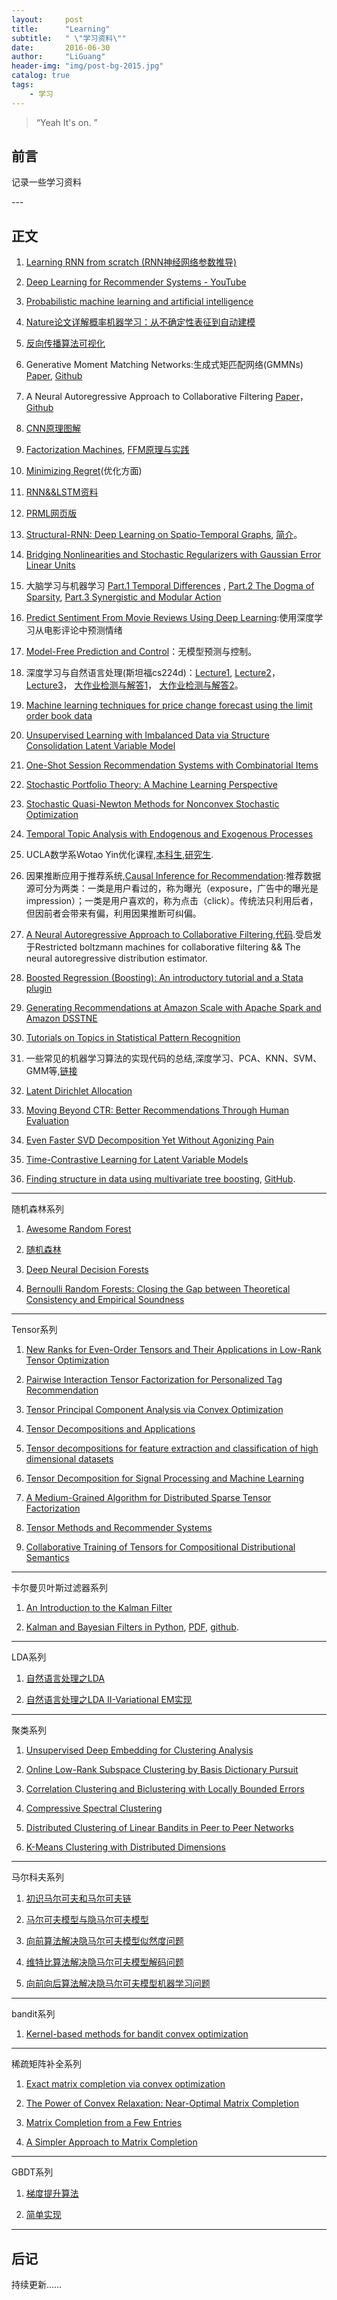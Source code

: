 ```yaml
---
layout:     post
title:      "Learning"
subtitle:   " \"学习资料\""
date:       2016-06-30
author:     "LiGuang"
header-img: "img/post-bg-2015.jpg"
catalog: true
tags:
    - 学习
---
```


> “Yeah It's on. ”


## 前言

记录一些学习资料


<p id = "build"></p>
---

## 正文

1. [Learning RNN from scratch (RNN神经网络参数推导)](http://blog.csdn.net/watkinsong/article/details/51773524)

2. [Deep Learning for Recommender Systems - YouTube](https://www.youtube.com/watch?v=KZ7bcfYGuxw)

3. [Probabilistic machine learning and artificial intelligence](http://www.nature.com/nature/journal/v521/n7553/full/nature14541.html)

4. [Nature论文详解概率机器学习：从不确定性表征到自动建模](https://mp.weixin.qq.com/s?__biz=MzA3MzI4MjgzMw==&mid=2650716475&idx=1&sn=2b03deead0c1e63be80fdc239293e805)

5. [反向传播算法可视化](http://neupy.com/2015/07/04/visualize_backpropagation_algorithms.html)

6. Generative Moment Matching Networks:生成式矩匹配网络(GMMNs) [Paper](http://jmlr.org/proceedings/papers/v37/li15.html), [Github](https://github.com/yujiali/gmmn)

7. A Neural Autoregressive Approach to Collaborative Filtering [Paper](https://arxiv.org/abs/1605.09477)，[Github](https://github.com/Ian09/CF-NADE)

8. [CNN原理图解](http://xrds.acm.org/blog/2016/06/convolutional-neural-networks-cnns-illustrated-explanation/)

9. [Factorization Machines](http://www.algo.uni-konstanz.de/members/rendle/pdf/Rendle2010FM.pdf), [FFM原理与实践](http://tech.meituan.com/deep-understanding-of-ffm-principles-and-practices.html)

10. [Minimizing Regret](http://www.minimizingregret.com/)(优化方面)

11. [RNN&&LSTM资料](http://suanfazu.com/t/rnn-lstm/13587)

12. [PRML网页版](https://www.gitbook.com/book/mqshen/prml/details)

13. [Structural-RNN: Deep Learning on Spatio-Temporal Graphs](http://arxiv.org/abs/1511.05298), [简介](https://mp.weixin.qq.com/s?__biz=MzIxNzE2MTM4OA==&mid=2665642872&idx=1&sn=810d2a39c474faa37fe857d4513100ac)。

14. [Bridging Nonlinearities and Stochastic Regularizers with Gaussian Error Linear Units](https://arxiv.org/abs/1606.08415v1) 

15. 大脑学习与机器学习 [Part.1 Temporal Differences](http://blog.shakirm.com/2016/02/learning-in-brains-and-machines-1/) , [Part.2 The Dogma of Sparsity](http://blog.shakirm.com/2016/04/learning-in-brains-and-machines-2/), [Part.3 Synergistic and Modular Action ](http://blog.shakirm.com/2016/07/learning-in-brains-and-machines-3-synergistic-and-modular-action/)

16. [Predict Sentiment From Movie Reviews Using Deep Learning](http://machinelearningmastery.com/predict-sentiment-movie-reviews-using-deep-learning/):使用深度学习从电影评论中预测情绪

17. [Model-Free Prediction and Control](http://kvfrans.com/model-free-prediction-and-control/)：无模型预测与控制。

18. 深度学习与自然语言处理(斯坦福cs224d)：[Lecture1](http://blog.csdn.net/longxinchen_ml/article/details/51567960), [Lecture2](http://blog.csdn.net/longxinchen_ml/article/details/51648532)， [Lecture3](http://blog.csdn.net/longxinchen_ml/article/details/51711172)， [大作业检测与解答1](http://blog.csdn.net/han_xiaoyang/article/details/51760923)， [大作业检测与解答2](http://blog.csdn.net/han_xiaoyang/article/details/51815683)。

19. [Machine learning techniques for price change forecast using the limit order book data](http://jcyhong.github.io/assets/machine-learning-price-movements.pdf)

20. [Unsupervised Learning with Imbalanced Data via Structure Consolidation Latent Variable Model](http://arxiv.org/abs/1607.00067) 

21. [One-Shot Session Recommendation Systems with Combinatorial Items](http://arxiv.org/abs/1607.01381)

22. [Stochastic Portfolio Theory: A Machine Learning Perspective](http://arxiv.org/abs/1605.02654)

23. [Stochastic Quasi-Newton Methods for Nonconvex Stochastic Optimization](http://arxiv.org/abs/1607.01231)

24. [Temporal Topic Analysis with Endogenous and Exogenous Processes](http://arxiv.org/abs/1607.01274)

25. UCLA数学系Wotao Yin优化课程,[本科生](http://www.math.ucla.edu/~wotaoyin/math164/),[研究生](http://www.math.ucla.edu/~wotaoyin/math273a/).

26. 因果推断应用于推荐系统,[Causal Inference for Recommendation](http://people.hss.caltech.edu/~fde/UAI2016WS/papers/Liang.pdf):推荐数据源可分为两类：一类是用户看过的，称为曝光（exposure，广告中的曝光是impression）；一类是用户喜欢的，称为点击（click）。传统法只利用后者，但因前者会带来有偏，利用因果推断可纠偏。

27. [A Neural Autoregressive Approach to Collaborative Filtering](http://jmlr.org/proceedings/papers/v48/zheng16.pdf),[代码](https://github.com/Ian09/CF-NADE).受启发于Restricted boltzmann machines for collaborative filtering && The neural autoregressive distribution estimator.

28. [Boosted Regression (Boosting): An introductory tutorial and a Stata plugin](http://www.schonlau.net/publication/05stata_boosting.pdf)

29. [Generating Recommendations at Amazon Scale with Apache Spark and Amazon DSSTNE](http://blogs.aws.amazon.com/bigdata/post/TxGEL8IJ0CAXTK/Generating-Recommendations-at-Amazon-Scale-with-Apache-Spark-and-Amazon-DSSTNE)

30. [Tutorials on Topics in Statistical Pattern Recognition](http://homepages.inf.ed.ac.uk/rbf/IAPR/researchers/PPRPAGES/pprtut.htm)

31. 一些常见的机器学习算法的实现代码的总结,深度学习、PCA、KNN、SVM、GMM等,[链接](https://github.com/wepe/MachineLearning)

32. [Latent Dirichlet Allocation](http://www.jmlr.org/papers/volume3/blei03a/blei03a.pdf)

33. [Moving Beyond CTR: Better Recommendations Through Human Evaluation](http://blog.echen.me/2014/10/07/moving-beyond-ctr-better-recommendations-through-human-evaluation/)

34. [Even Faster SVD Decomposition Yet Without Agonizing Pain](http://arxiv.org/abs/1607.03463)

35. [Time-Contrastive Learning for Latent Variable Models](http://www.inference.vc/temporal-contrastive-learning-for-latent-variable-models/)

36. [Finding structure in data using multivariate tree boosting](https://arxiv.org/abs/1511.02025), [GitHub](https://github.com/patr1ckm/mvtboost).

---------------------------------------------------------------------------------------------------------------

随机森林系列

1. [Awesome Random Forest](https://github.com/kjw0612/awesome-random-forest#theory)

2. [随机森林](http://www.cnblogs.com/maybe2030/p/4585705.html)

3. [Deep Neural Decision Forests](http://120.52.73.14/www.cv-foundation.org/openaccess/content_iccv_2015/papers/Kontschieder_Deep_Neural_Decision_ICCV_2015_paper.pdf)

4. [Bernoulli Random Forests: Closing the Gap between Theoretical Consistency and Empirical Soundness](http://www.ijcai.org/Proceedings/16/Papers/309.pdf)

---------------------------------------------------------------------------------------------------------------

Tensor系列

1. [New Ranks for Even-Order Tensors and Their Applications in Low-Rank Tensor Optimization](http://www.menet.umn.edu/~zhangs/Reports/2015_JMZ.pdf)

2. [Pairwise Interaction Tensor Factorization for Personalized Tag Recommendation](http://www.wsdm-conference.org/2010/proceedings/docs/p81.pdf)

3. [Tensor Principal Component Analysis via Convex Optimization](https://arxiv.org/abs/1212.2702)

4. [Tensor Decompositions and Applications](http://epubs.siam.org/doi/abs/10.1137/07070111X?journalCode=siread)

5. [Tensor decompositions for feature extraction and classification of high dimensional datasets](http://www.bsp.brain.riken.jp/publications/2010/IEICE_NOLTA_Phan-Cichocki-corr.pdf)

6. [Tensor Decomposition for Signal Processing and Machine Learning](http://arxiv.org/abs/1607.01668)

7. [A Medium-Grained Algorithm for Distributed Sparse Tensor Factorization](https://www.cs.umn.edu/sites/cs.umn.edu/files/tech_reports/16-006.pdf)

8. [Tensor Methods and Recommender Systems](https://arxiv.org/pdf/1603.06038.pdf)

9. [Collaborative Training of Tensors for Compositional Distributional Semantics](http://arxiv.org/abs/1607.02310)

---------------------------------------------------------------------------------------------------------------

卡尔曼贝叶斯过滤器系列

1. [An Introduction to the Kalman Filter](http://www.cs.unc.edu/~tracker/media/pdf/SIGGRAPH2001_CoursePack_08.pdf)

2. [Kalman and Bayesian Filters in Python](http://nbviewer.jupyter.org/github/rlabbe/Kalman-and-Bayesian-Filters-in-Python/blob/master/table_of_contents.ipynb), [PDF](http://pan.baidu.com/s/1i34bvhF), [github](https://github.com/rlabbe/Kalman-and-Bayesian-Filters-in-Python).

---------------------------------------------------------------------------------------------------------------

LDA系列

1. [自然语言处理之LDA ](http://zhikaizhang.cn/2016/06/29/%E8%87%AA%E7%84%B6%E8%AF%AD%E8%A8%80%E5%A4%84%E7%90%86%E4%B9%8BLDA/)

2. [自然语言处理之LDA II-Variational EM实现](http://zhikaizhang.cn/2016/07/10/%E8%87%AA%E7%84%B6%E8%AF%AD%E8%A8%80%E5%A4%84%E7%90%86%E4%B9%8BLDA%20II-Variational%20EM%E5%AE%9E%E7%8E%B0/)

---------------------------------------------------------------------------------------------------------------

聚类系列

1. [Unsupervised Deep Embedding for Clustering Analysis](http://arxiv.org/abs/1511.06335)

2. [Online Low-Rank Subspace Clustering by Basis Dictionary Pursuit](http://arxiv.org/abs/1503.08356)

3. [Correlation Clustering and Biclustering with Locally Bounded Errors](http://arxiv.org/abs/1506.08189)

4. [Compressive Spectral Clustering](https://arxiv.org/abs/1602.02018)

5. [Distributed Clustering of Linear Bandits in Peer to Peer Networks](https://arxiv.org/abs/1604.07706)

6. [K-Means Clustering with Distributed Dimensions](http://www.jmlr.org/proceedings/papers/v48/ding16.html)

---------------------------------------------------------------------------------------------------------------

马尔科夫系列

1. [初识马尔可夫和马尔可夫链](http://www.cnblogs.com/baiboy/p/hmm1.html)

2. [马尔可夫模型与隐马尔可夫模型](http://www.cnblogs.com/baiboy/p/hmm2.html)

3. [向前算法解决隐马尔可夫模型似然度问题](http://www.cnblogs.com/baiboy/p/hmm3.html)

4. [维特比算法解决隐马尔可夫模型解码问题](http://www.cnblogs.com/baiboy/p/hmm4.html)

5. [向前向后算法解决隐马尔可夫模型机器学习问题](http://www.cnblogs.com/baiboy/p/hmm5.html)

---------------------------------------------------------------------------------------------------------------

bandit系列

1. [Kernel-based methods for bandit convex optimization](http://arxiv.org/abs/1607.03084)

---------------------------------------------------------------------------------------------------------------

稀疏矩阵补全系列

1. [Exact matrix completion via convex optimization](http://pages.cs.wisc.edu/~brecht/papers/08.Candes.Recht.MatrixCompletion.pdf)

2. [The Power of Convex Relaxation: Near-Optimal Matrix Completion](http://statweb.stanford.edu/~candes/papers/OptimalCompletion.pdf)

3. [Matrix Completion from a Few Entries](https://arxiv.org/pdf/0901.3150.pdf)

4. [A Simpler Approach to Matrix Completion](https://arxiv.org/abs/0910.0651)

---------------------------------------------------------------------------------------------------------------

GBDT系列

1. [梯度提升算法](http://nbviewer.jupyter.org/github/liudragonfly/GBDT/blob/master/GBDT.ipynb)

2. [简单实现](https://github.com/liudragonfly/GBDT)

---------------------------------------------------------------------------------------------------------------

## 后记

持续更新……
